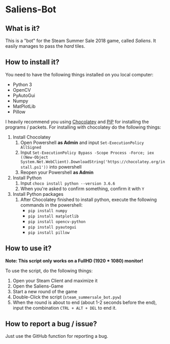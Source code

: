 # Saliens-Bot

## What is it?

This is a "bot" for the Steam Summer Sale 2018 game, called *Saliens*. It easily manages to pass the *hard* tiles.

## How to install it?

You need to have the following things installed on you local computer:
- Python 3
- OpenCV
- PyAutoGui
- Numpy
- MatPlotLib
- Pillow

I heavily recommend you using [Chocolatey](https://chocolatey.org) and [PiP](https://pypi.org/project/pip/) for installing the programs / packets.
For installing with chocolatey do the following things:
1. Install Chocolatey
    1. Open Powershell **as Admin** and input `Set-ExecutionPolicy AllSigned`
    2. Input `Set-ExecutionPolicy Bypass -Scope Process -Force; iex ((New-Object System.Net.WebClient).DownloadString('https://chocolatey.org/install.ps1'))` into powershell
    3. Reopen your Powershell **as Admin**
2. Install Python
    1. Input `choco install python --version 3.6.6`
    2. When you're asked to confirm something, confirm it with `Y`
3. Install Python packages
    1. After Chocolatey finished to install python, execute the following commands in the powershell:
        - `pip install numpy`
        - `pip install matplotlib`
        - `pip install opencv-python`
        - `pip install pyautogui`
        - `pip install pillow`

## How to use it?

**Note: This script only works on a FullHD (1920 * 1080) monitor!**

To use the script, do the following things:
1. Open your Steam Client and maximize it
2. Open the Saliens-Game
3. Start a new round of the game
4. Double-Click the script (`steam_summersale_bot.pyw`)
5. When the round is about to end (about 1-2 seconds before the end), input the combination `CTRL + ALT + DEL` to end it.

## How to report a bug / issue?

Just use the GitHub function for reporting a bug.
